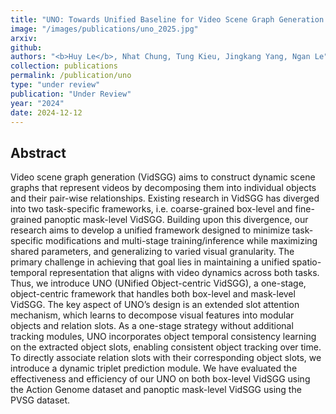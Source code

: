 ```yaml
---
title: "UNO: Towards Unified Baseline for Video Scene Graph Generation via Object-Centric Representation Learning"
image: "/images/publications/uno_2025.jpg"
arxiv: 
github: 
authors: "<b>Huy Le</b>, Nhat Chung, Tung Kieu, Jingkang Yang, Ngan Le"
collection: publications
permalink: /publication/uno
type: "under review"
publication: "Under Review"
year: "2024"
date: 2024-12-12
---
```

<!-- <button class="btn btn-round btn-sm btn-ghost-blue" onclick="location.href='https://arxiv.org/abs/2312.09507'">arXiv</button> -->

## Abstract
Video scene graph generation (VidSGG) aims to construct dynamic scene graphs that represent videos by decomposing them into individual objects and their pair-wise relationships. Existing research in VidSGG has diverged into two task-specific frameworks, i.e. coarse-grained box-level and fine-grained panoptic mask-level VidSGG. Building upon this divergence, our research aims to develop a unified framework designed to minimize task-specific modifications and multi-stage training/inference while maximizing shared parameters, and generalizing to varied visual granularity. The primary challenge in achieving that goal lies in maintaining a unified spatio-temporal representation that aligns with video dynamics across both tasks. Thus, we introduce UNO (UNified Object-centric VidSGG), a one-stage, object-centric framework that handles both box-level and mask-level VidSGG. The key aspect of UNO’s design is an extended slot attention mechanism, which learns to decompose visual features into modular objects and relation slots. As a one-stage strategy without additional tracking modules, UNO incorporates object temporal consistency learning on the extracted object slots, enabling consistent object tracking over time. To directly associate relation slots with their corresponding object slots, we introduce a dynamic triplet prediction module. We have evaluated the effectiveness and efficiency of our UNO on both box-level VidSGG using the Action Genome dataset and panoptic mask-level VidSGG using the PVSG dataset.
<!-- 
## Citation
Le, H., Kieu, T., Nguyen, A., and Le, N., “WAVER: Writing-style Agnostic Text-Video Retrieval via Distilling Vision-Language Models through Open-Vocabulary Knowledge”, <i>Under Review</i>, 2024. -->